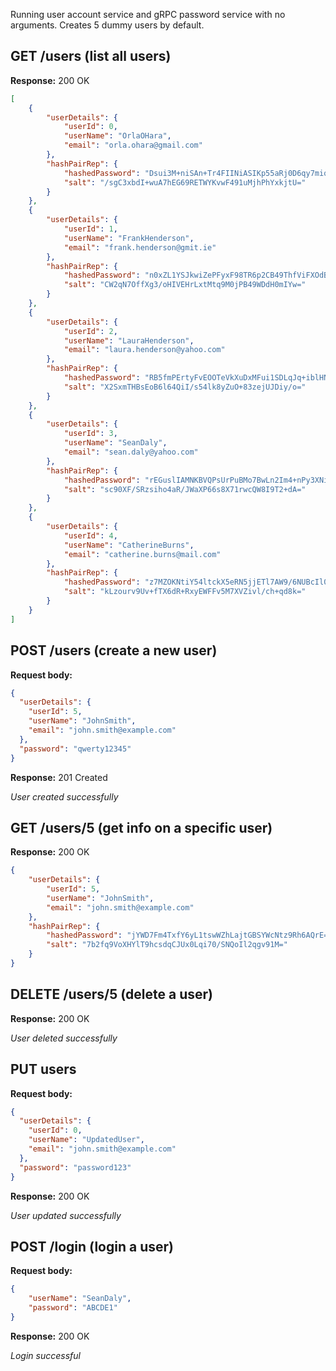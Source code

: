 Running user account service and gRPC password service with no arguments. Creates 5 dummy users by default.

## GET /users (list all users)

**Response:** 200 OK
```json
[
    {
        "userDetails": {
            "userId": 0,
            "userName": "OrlaOHara",
            "email": "orla.ohara@gmail.com"
        },
        "hashPairRep": {
            "hashedPassword": "Dsui3M+niSAn+Tr4FIINiASIKp55aRj0D6qy7miqy0E=",
            "salt": "/sgC3xbdI+wuA7hEG69RETWYKvwF491uMjhPhYxkjtU="
        }
    },
    {
        "userDetails": {
            "userId": 1,
            "userName": "FrankHenderson",
            "email": "frank.henderson@gmit.ie"
        },
        "hashPairRep": {
            "hashedPassword": "n0xZL1YSJkwiZePFyxF98TR6p2CB49ThfViFXOdBAAI=",
            "salt": "CW2qN7OffXg3/oHIVEHrLxtMtq9M0jPB49WDdH0mIYw="
        }
    },
    {
        "userDetails": {
            "userId": 2,
            "userName": "LauraHenderson",
            "email": "laura.henderson@yahoo.com"
        },
        "hashPairRep": {
            "hashedPassword": "RB5fmPErtyFvEOOTeVkXuDxMFui1SDLqJq+iblHNizQ=",
            "salt": "X2SxmTHBsEoB6l64QiI/s54lk8yZuO+83zejUJDiy/o="
        }
    },
    {
        "userDetails": {
            "userId": 3,
            "userName": "SeanDaly",
            "email": "sean.daly@yahoo.com"
        },
        "hashPairRep": {
            "hashedPassword": "rEGuslIAMNKBVQPsUrPuBMo7BwLn2Im4+nPy3XNiLgk=",
            "salt": "sc90XF/SRzsiho4aR/JWaXP66s8X71rwcQW8I9T2+dA="
        }
    },
    {
        "userDetails": {
            "userId": 4,
            "userName": "CatherineBurns",
            "email": "catherine.burns@mail.com"
        },
        "hashPairRep": {
            "hashedPassword": "z7MZOKNtiY54ltckX5eRN5jjETl7AW9/6NUBcIl0PVo=",
            "salt": "kLzourv9Uv+fTX6dR+RxyEWFFv5M7XVZivl/ch+qd8k="
        }
    }
]
```

## POST /users (create a new user)

**Request body:**
```json
{
  "userDetails": {
    "userId": 5,
    "userName": "JohnSmith",
    "email": "john.smith@example.com"
  },
  "password": "qwerty12345"
}
```

**Response:** 201 Created

*User created successfully*

## GET /users/5 (get info on a specific user)

**Response:** 200 OK

```json
{
    "userDetails": {
        "userId": 5,
        "userName": "JohnSmith",
        "email": "john.smith@example.com"
    },
    "hashPairRep": {
        "hashedPassword": "jYWD7Fm4TxfY6yL1tswWZhLajtGBSYWcNtz9Rh6AQrE=",
        "salt": "7b2fq9VoXHYlT9hcsdqCJUx0Lqi70/SNQoIl2qgv91M="
    }
}
```

## DELETE /users/5 (delete a user)

**Response:** 200 OK

*User deleted successfully*

## PUT users

**Request body:**
```json
{
  "userDetails": {
    "userId": 0,
    "userName": "UpdatedUser",
    "email": "john.smith@example.com"
  },
  "password": "password123"
}
```

**Response:** 200 OK

*User updated successfully*

## POST /login (login a user)

**Request body:**
```json
{
    "userName": "SeanDaly",
    "password": "ABCDE1"
}
```

**Response:** 200 OK

*Login successful*